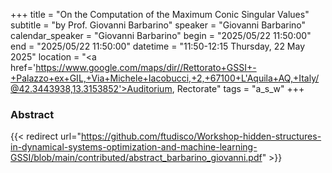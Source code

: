 +++
title = "On the Computation of the Maximum Conic Singular Values"
subtitle = "by Prof. Giovanni Barbarino"
speaker = "Giovanni Barbarino"
calendar_speaker = "Giovanni Barbarino"
begin = "2025/05/22  11:50:00"
end = "2025/05/22  11:50:00"
datetime = "11:50-12:15 Thursday, 22 May 2025"
location = "<a href='https://www.google.com/maps/dir//Rettorato+GSSI+-+Palazzo+ex+GIL,+Via+Michele+Iacobucci,+2,+67100+L'Aquila+AQ,+Italy/@42.3443938,13.3153852'>Auditorium, Rectorate</a>"
tags = "a_s_w"
+++

### Abstract
{{< redirect url="https://github.com/ftudisco/Workshop-hidden-structures-in-dynamical-systems-optimization-and-machine-learning-GSSI/blob/main/contributed/abstract_barbarino_giovanni.pdf" >}}
